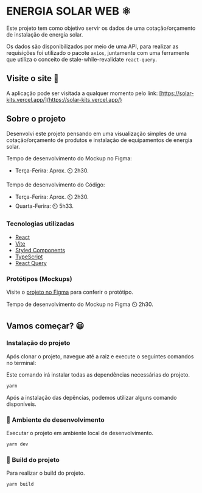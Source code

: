 # ENERGIA SOLAR WEB :atom_symbol:
Este projeto tem como objetivo servir os dados de uma cotação/orçamento de instalação de energia solar. 

Os dados são disponibilizados por meio de uma API, para realizar as requisições foi utilizado o pacote ```axios```, juntamente com uma
ferramente que utiliza o conceito de stale-while-revalidate ```react-query```.

## Visite o site :link:

A aplicação pode ser visitada a qualquer momento pelo link: [https://solar-kits.vercel.app/](https://solar-kits.vercel.app/)

## Sobre o projeto

Desenvolvi este projeto pensando em uma visualização simples de uma cotação/orçamento de produtos e instalação de equipamentos de energia solar.

Tempo de desenvolvimento do Mockup no Figma:
- Terça-Ferira: Aprox. ⏲️ 2h30.

Tempo de desenvolvimento do Código: 
- Terça-Ferira: Aprox. ⏲️ 2h30.
- Quarta-Ferira: ⏲️ 5h33.

### Tecnologias utilizadas
- [React](https://pt-br.reactjs.org/)
- [Vite](https://vitejs.dev/)
- [Styled Components](https://styled-components.com/)
- [TypeScript](https://www.typescriptlang.org/)
- [React Query](https://react-query.tanstack.com/)

### Protótipos (Mockups)
Visite o [projeto no Figma](https://www.figma.com/file/glO3VeB8gRKZhukPgrnjrm/Sol?node-id=0%3A1) para conferir o protótipo.

Tempo de desenvolvimento do Mockup no Figma ⏲️ 2h30.


## Vamos começar? :smiley:
### Instalação do projeto

Após clonar o projeto, navegue até a raiz e execute o seguintes comandos no terminal:

Este comando irá instalar todas as dependências necessárias do projeto.
```BASH
yarn
```

Após a instalação das depências, podemos utilizar alguns comando disponíveis.

### :construction: Ambiente de desenvolvimento
Executar o projeto em ambiente local de desenvolvimento.
```BASH
yarn dev
```

### :wrench: Build do projeto
Para realizar o build do projeto.
```BASH
yarn build
```
